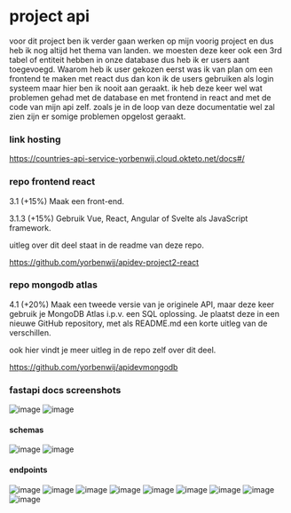 # project api
voor dit project ben ik verder gaan werken op mijn voorig project en dus heb ik nog altijd het thema van landen. we moesten deze keer ook een 3rd tabel of entiteit hebben in onze database dus heb ik er users aant toegevoegd. Waarom heb ik user gekozen eerst was ik van plan om een frontend te maken met react dus dan kon ik de users gebruiken als login systeem maar hier ben ik nooit aan geraakt.
ik heb deze keer wel wat problemen gehad met de database en met frontend in react and met de code van mijn api zelf. zoals je in de loop van deze documentatie wel zal zien zijn er somige problemen opgelost geraakt.
### link hosting
https://countries-api-service-yorbenwij.cloud.okteto.net/docs#/

### repo frontend react
3.1 (+15%) Maak een front-end.

3.1.3 (+15%) Gebruik Vue, React, Angular of Svelte als JavaScript framework.

uitleg over dit deel staat in de readme van deze repo.

https://github.com/yorbenwij/apidev-project2-react

### repo mongodb atlas
4.1 (+20%) Maak een tweede versie van je originele API, maar deze keer gebruik je MongoDB Atlas i.p.v. een SQL oplossing. Je plaatst deze in een nieuwe GitHub repository, met als README.md een korte uitleg van de verschillen.

ook hier vindt je meer uitleg in de repo zelf over dit deel.

https://github.com/yorbenwij/apidevmongodb

### fastapi docs screenshots
![image](https://github.com/yorbenwij/apidevporject2/assets/91123168/1be72710-9b51-458b-9958-95b5adfe187b)
![image](https://github.com/yorbenwij/apidevporject2/assets/91123168/e9351039-6260-413b-9880-045683ace066)

#### schemas

![image](https://github.com/yorbenwij/apidevporject2/assets/91123168/4a10a067-e5e8-41fc-b43b-bcbd75a0bee0)
![image](https://github.com/yorbenwij/apidevporject2/assets/91123168/27961e49-e644-4d7a-90a8-08e77f5ecda5)

#### endpoints

![image](https://github.com/yorbenwij/apidevporject2/assets/91123168/34563368-c76f-4f54-85eb-cf26346ebc03)
![image](https://github.com/yorbenwij/apidevporject2/assets/91123168/118fd7c9-245c-42c3-a78c-a03afc17036e)
![image](https://github.com/yorbenwij/apidevporject2/assets/91123168/72067cd5-925c-49de-b9aa-ba8a2a823225)
![image](https://github.com/yorbenwij/apidevporject2/assets/91123168/496a08b4-e66a-42d8-8fec-5c27245b6ba1)
![image](https://github.com/yorbenwij/apidevporject2/assets/91123168/d98fe69a-4e7f-42da-b6a0-9cc35baf408b)
![image](https://github.com/yorbenwij/apidevporject2/assets/91123168/3d00c3c7-9e0c-4145-ae0e-2e7e9cdeecc5)
![image](https://github.com/yorbenwij/apidevporject2/assets/91123168/e134eea3-5151-47e3-a019-5e007e8e084a)
![image](https://github.com/yorbenwij/apidevporject2/assets/91123168/e4040488-e981-4812-9f5f-ec5c02be641b)
![image](https://github.com/yorbenwij/apidevporject2/assets/91123168/22d47e31-79ad-4c12-a9ea-468065198c95)





